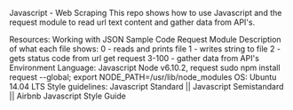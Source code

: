 Javascript - Web Scraping
This repo shows how to use Javascript and the request module to read url text content and gather data from API's.

Resources:
Working with JSON
Sample Code
Request Module
Description of what each file shows:
0 - reads and prints file
1 - writes string to file
2 - gets status code from url get request
3-100 - gather data from API's
Environment
Language: Javascript Node v6.10.2, request sudo npm install request --global; export NODE_PATH=/usr/lib/node_modules
OS: Ubuntu 14.04 LTS
Style guidelines: Javascript Standard || Javascript Semistandard || Airbnb Javascript Style Guide
